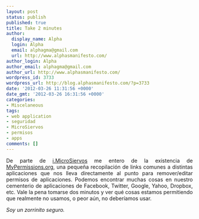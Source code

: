 ```yaml
---
layout: post
status: publish
published: true
title: Take 2 minutes
author:
  display_name: Alpha
  login: Alpha
  email: alphagma@gmail.com
  url: http://www.alphasmanifesto.com/
author_login: Alpha
author_email: alphagma@gmail.com
author_url: http://www.alphasmanifesto.com/
wordpress_id: 3733
wordpress_url: http://blog.alphasmanifesto.com/?p=3733
date: '2012-03-26 11:31:56 +0000'
date_gmt: '2012-03-26 16:31:56 +0000'
categories:
- Miscelaneous
tags:
- web application
- seguridad
- MicroSiervos
- permisos
- apps
comments: []
---
```

<p style="text-align: justify;">De parte de <a href="http://i.microsiervos.com/">i.MicroSiervos</a> me entero de la existencia de <a href="http://mypermissions.org/">MyPermissions.org</a>, una peque&ntilde;a recopilaci&oacute;n de links comunes a distintas aplicaciones que nos lleva directamente al punto para remover/editar permisos de aplicaciones. Podemos encontrar muchas cosas en nuestro cementerio de aplicaciones de Facebook, Twitter, Google, Yahoo, Dropbox, etc. Vale la pena tomarse dos minutos y ver qu&eacute; cosas estamos permitiendo que realmente no usamos, o peor a&uacute;n, no deber&iacute;amos usar.</p>
<p style="text-align: justify;"><em>Soy un zorrinito seguro.</em></p>
